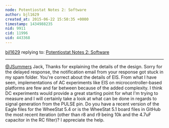 ```yaml
---
node: Potentiostat Notes 2: Software
author: bjl1629
created_at: 2015-06-22 15:50:35 +0000
timestamp: 1434988235
nid: 9911
cid: 11996
uid: 443368
---
```




[bjl1629](../profile/bjl1629) replying to: [Potentiostat Notes 2: Software](../notes/JSummers/12-20-2013/potentiostat-software)

----
[@JSummers](/profile/JSummers)
Jack, Thanks for explaining the details of the design. Sorry for the delayed response, the notification email from your response got stuck in my spam folder. You're correct about the details of EIS. From what I have seen, implementations of AC experiments like EIS on microcontroller-based platforms are few and far between because of the added complexity. I think DC experiments would provide a great starting point for what I'm trying to measure and I will certainly take a look at what can be done in regards to signal generation from the PULSE pin. Do you have a recent version of the Eagle files for the WheeStat 5.4 or is the WheeStat 5.1 board files in GitHub the most recent iteration (other than r8 and r9 being 10k and the 4.7uF capacitor in the RC filter)? I appreciate the help.


